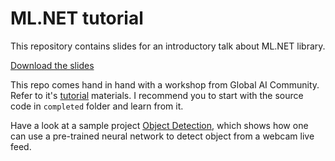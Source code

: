 # ML.NET tutorial

This repository contains slides for an introductory talk about ML.NET library.

[Download the slides](./slides.pptx)

This repo comes hand in hand with a workshop from Global AI Community. Refer
to it's [tutorial](https://globalaicommunity.github.io/Workshop-MLNet/#/) materials.
I recommend you to start with the source code in `completed` folder and learn from it.

Have a look at a sample project [Object Detection](https://github.com/fralik/ObjectDetection-MLNet),
which shows how one can use a pre-trained neural network to detect object from a webcam
live feed. 
